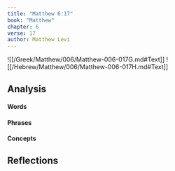 ```yaml
---
title: "Matthew 6:17"
book: "Matthew"
chapter: 6
verse: 17
author: Matthew Levi
---
```

![[/Greek/Matthew/006/Matthew-006-017G.md#Text]]
![[/Hebrew/Matthew/006/Matthew-006-017H.md#Text]]

## Analysis

#### Words

#### Phrases

#### Concepts

## Reflections
